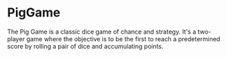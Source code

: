 # PigGame
The Pig Game is a classic dice game of chance and strategy. It's a two-player game where the objective is to be the first to reach a predetermined score by rolling a pair of dice and accumulating points. 
